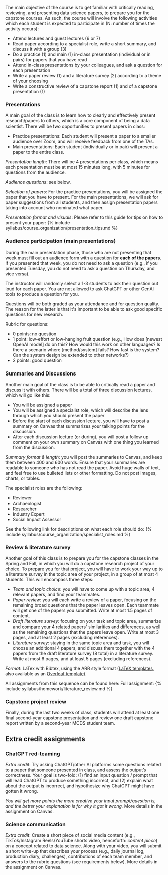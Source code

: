 The main objective of the course is to get familiar with critically reading, reviewing, and presenting data science papers, to prepare you for the capstone courses. As such, the course will involve the following activities which each student is expected to participate in (N: number of times the activity occurs):

- Attend lectures and guest lectures (6 or 7)
- Read paper according to a specialist role, write a short summary, and discuss it with a group (3)
- Do a practice (1) and main (1) in-class presentation (individual or in pairs) for papers that you have read
- Attend in-class presentations by your colleagues, and ask a question for each presentation
- Write a paper review (1) and a literature survey (2) according to a theme of your choosing
- Write a constructive review of a capstone report (1) and of a capstone presentation (1)

### Presentations

A main goal of the class is to learn how to clearly and effectively present research/papers to others, which is a core component of being a data scientist. There will be two opportunities to present papers in class:

- Practice presentations: Each student will present a paper to a smaller audience over Zoom, and will receive feedback from one of the TAs.
- Main presentations: Each student (individually or in pair) will present a paper to the entire class.

*Presentation length*: There will be 4 presentations per class, which means each presentation must be at most 15 minutes long, with 5 minutes for questions from the audience.

*Audience questions*: see below.

*Selection of papers*: For the practice presentations, you will be assigned the paper that you have to present. For the main presentations, we will ask for paper suggestions from all students, and then assign presentation papers taking into account who nominated what paper.

*Presentation format and visuals*: Please refer to this guide for tips on how to present your paper: {% include syllabus/course_organization/presentation_tips.md %}

### Audience participation (main presentations)

During the main presentation phase, those who are not presenting that week must fill out an audience form with a question for **each of the papers**. If you presented that week, you do not need to ask a question (e.g., if you presented Tuesday, you do not need to ask a question on Thursday, and vice versa).

The instructor will randomly select a 1-3 students to ask their question out loud for each paper. You are not allowed to ask ChatGPT or other GenAI tools to produce a question for you.

Questions will be both graded as your attendance and for question quality. The reason for the latter is that it's important to be able to ask good specific questions for new research.

Rubric for questions:

- 0 points: no question
- 1 point: low-effort or low-hanging fruit question (e.g., How does [newest OpenAI model] do on this? How would this work on other languages? Is there a scenario where [method/system] fails? How fast is the system? Can the system design be extended to other networks?)
- 2 points: good question

### Summaries and Discussions

Another main goal of the class is to be able to critically read a paper and discuss it with others. There will be a total of three discussion lectures, which will go like this:

- You will be assigned a paper
- You will be assigned a specialist role, which will describe the lens through which you should present the paper
- Before the start of each discussion lecture, you will have to post a summary on Canvas that summarizes your talking points for the discussion.
- After each discussion lecture (or during), you will post a follow up comment on your own summary on Canvas with one thing you learned from the discussion.

*Summary format & length*: you will post the summaries to Canvas, and keep them between 400 and 600 words. Ensure that your summaries are readable to someone who has not read the paper. Avoid huge walls of text, and feel free to use bulleted lists or other formatting. Do not post images, charts, or tables.

The specialist roles are the following:

- Reviewer
- Archaeologist
- Researcher
- Industry Expert
- Social Impact Assessor

See the following link for descriptions on what each role should do: {% include syllabus/course_organization/specialist_roles.md %}

### Review & literature survey

Another goal of this class is to prepare you for the capstone classes in the Spring and Fall, in which you will do a capstone research  project of your choice. To prepare you for that project, you will have to work your way up to a literature survey in the topic area of your project, in a group of at most 4 students. This will encompass three steps:

- *Team and topic choice*: you will have to come up with a topic area, 4 relevant papers, and find your teammates.
- *Paper review*: you will each write a review of a paper, focusing on the remaining broad questions that the paper leaves open. Each teammate will get one of the papers you submitted. Write at most 1.5 pages of content. 
- *Draft literature survey*: focusing on your task and topic area, summarize and compare your 4 related papers' similarities and differences, as well as the remaining questions that the papers leave open. Write at most 3 pages, and at least 2 pages (excluding references). 
- *Literature survey*: staying in the same topic area and task, you will choose an additional 4 papers, and discuss them together with the 4 papers from the draft literature survey (8 total) in a literature survey. Write at most 6 pages, and at least 5 pages (excluding references). 

*Format*: LaTex with Bibtex, using the ARR style format ([LaTeX templates](https://acl-org.github.io/ACLPUB/formatting.html), also available as an [Overleaf template](https://www.overleaf.com/latex/templates/association-for-computational-linguistics-acl-conference/jvxskxpnznfj)).

All assignments from this sequence can be found here: Full assignment: {% include syllabus/homework/literature_review.md %}

### Capstone project review

Finally, during the last two weeks of class, students will attend at least one final second-year capstone presentation and review one draft capstone report written by a second-year MCDS student team.

## Extra credit assignments

### ChatGPT red-teaming

*Extra credit*: Try asking ChatGPT/other AI platforms some questions related to a paper that someone presented in class, and assess the output’s correctness. Your goal is two-fold: (1) find an input question / prompt that will lead ChatGPT to produce something incorrect, and (2) explain what about the output is incorrect, and hypothesize why ChatGPT might have gotten it wrong.

*You will get more points the more creative your input prompt/question is, and the better your explanation is for why it got it wrong.* More details in the assignment on Canvas.

### Science communication

*Extra credit*: Create a short piece of social media content (e.g., TikTok/Instagram Reels/YouTube shorts video, henceforth: *content piece*) on a concept related to data science. Along with your video, you will submit a short write-up that describes your process (e.g., daily journal log, production diary, challenges), contributions of each team member, and answers to the rubric questions (see requirements below). More details in the assignment on Canvas.
